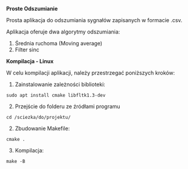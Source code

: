**Proste Odszumianie**

Prosta aplikacja do odszumiania sygnałów zapisanych w formacie .csv.

Aplikacja oferuje dwa algorytmy odszumiania:
  1. Średnia ruchoma (Moving average)
  2. Filter sinc

**Kompilacja - Linux**

W celu kompilacji aplikacji, należy przestrzegać poniższych kroków:
1. Zainstalowanie zależności biblioteki:
  ```
  sudo apt install cmake libfltk1.3-dev
  ```
2. Przejście do folderu ze źródłami programu
  ```
  cd /sciezka/do/projektu/
  ```
2. Zbudowanie Makefile:
  ```
  cmake .
  ```
3. Kompilacja:
  ```
  make -B
  ```

